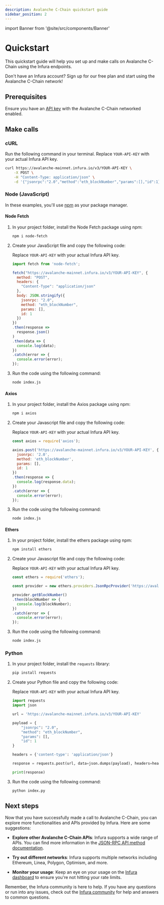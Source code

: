 ```yaml
---
description: Avalanche C-Chain quickstart guide
sidebar_position: 2
---
```


import Banner from '@site/src/components/Banner'

# Quickstart

This quickstart guide will help you set up and make calls on Avalanche C-Chain using the Infura endpoints.

<Banner>
Don't have an Infura account? Sign up for our free plan and start using the Avalanche C-Chain network!
</Banner>

## Prerequisites

Ensure you have an [API key](../../../../developer-tools/dashboard/get-started/create-api/) with the Avalanche C-Chain networked enabled.

## Make calls

### cURL

Run the following command in your terminal. Replace `YOUR-API-KEY` with your actual Infura API key.

```bash
curl https://avalanche-mainnet.infura.io/v3/YOUR-API-KEY \
    -X POST \
    -H "Content-Type: application/json" \
    -d '{"jsonrpc":"2.0","method":"eth_blockNumber","params":[],"id":1}'
```

### Node (JavaScript)

In these examples, you'll use [npm](https://docs.npmjs.com/downloading-and-installing-node-js-and-npm) as your package manager.

#### Node Fetch

1. In your project folder, install the Node Fetch package using npm:

    ```bash
    npm i node-fetch
    ``````

1. Create your JavaScript file and copy the following code:

    Replace `YOUR-API-KEY` with your actual Infura API key.

    ```javascript title="index.js"
    import fetch from 'node-fetch';

    fetch("https://avalanche-mainnet.infura.io/v3/YOUR-API-KEY", {
      method: "POST",
      headers: {
        "Content-Type": "application/json"
      },
      body: JSON.stringify({
        jsonrpc: "2.0",
        method: "eth_blockNumber",
        params: [],
        id: 1
      })
    })
    .then(response =>
      response.json()
    )
    .then(data => {
      console.log(data);
    })
    .catch(error => {
      console.error(error);
    });
    ```

1. Run the code using the following command:

    ```bash
    node index.js
    ```

#### Axios

1. In your project folder, install the Axios package using npm:

    ```bash
    npm i axios
    ``````

1. Create your Javascript file and copy the following code:

    Replace `YOUR-API-KEY` with your actual Infura API key.

    ```javascript title="index.js"
    const axios = require('axios');
    
    axios.post('https://avalanche-mainnet.infura.io/v3/YOUR-API-KEY', {
      jsonrpc: '2.0',
      method: 'eth_blockNumber',
      params: [],
      id: 1
    })
    .then(response => {
      console.log(response.data);
    })
    .catch(error => {
      console.error(error);
    });
    ```

1. Run the code using the following command:

    ```bash
    node index.js
    ```

#### Ethers

1. In your project folder, install the ethers package using npm:

    ```bash
    npm install ethers
    ``````

1. Create your Javascript file and copy the following code:

    Replace `YOUR-API-KEY` with your actual Infura API key.

    ```javascript title="index.js"
    const ethers = require('ethers');

    const provider = new ethers.providers.JsonRpcProvider('https://avalanche-mainnet.infura.io/v3/YOUR-API-KEY');

    provider.getBlockNumber()
    .then(blockNumber => {
      console.log(blockNumber);
    })
    .catch(error => {
      console.error(error);
    });
    ```

1. Run the code using the following command:

    ```bash
    node index.js
    ```

### Python

1. In your project folder, install the `requests` library:

    ```bash
    pip install requests
    ``````

1. Create your Python file and copy the following code:

    Replace `YOUR-API-KEY` with your actual Infura API key.

    ```python title="index.py"
    import requests
    import json

    url = 'https://avalanche-mainnet.infura.io/v3/YOUR-API-KEY'

    payload = {
        "jsonrpc": "2.0",
        "method": "eth_blockNumber",
        "params": [],
        "id": 1
    }

    headers = {'content-type': 'application/json'}

    response = requests.post(url, data=json.dumps(payload), headers=headers).json()

    print(response)
    ```

1. Run the code using the following command:

    ```bash
    python index.py
    ```

## Next steps

Now that you have successfully made a call to Avalanche C-Chain, you can explore more functionalities and APIs provided
by Infura. Here are some suggestions:

- **Explore other Avalanche C-Chain APIs**: Infura supports a wide range of APIs. You can find more information in the
[JSON-RPC API method documentation](json-rpc-methods/index.md).

- **Try out different networks**: Infura supports multiple networks including Ethereum, Linea, Polygon, Optimism, and more.

- **Monitor your usage**: Keep an eye on your usage on the [Infura dashboard](../../../../developer-tools/dashboard/how-to/dashboard-stats/) to ensure you're not hitting your rate limits.

Remember, the Infura community is here to help. If you have any questions or run into any issues, check out the
[Infura community](https://community.infura.io/) for help and answers to common questions.

